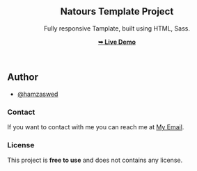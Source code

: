 <div align="center">

  <br />
  <br />

  <h2 align="center">Natours Template Project</h2>

  Fully responsive Tamplate, built using HTML, Sass.

  <a href="https://hamzaswed.github.io/natours-template/"><strong>➥ Live Demo</strong></a>

</div>

<br />

## Author

- [@hamzaswed](https://github.com/hamzaswed)


### Contact

If you want to contact with me you can reach me at [My Email](hamzaswed66@gmail.com).

### License

This project is **free to use** and does not contains any license.
